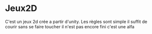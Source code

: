 # Jeux2D
C'est un jeux 2d crée a partir d'unity. 
Les règles sont simple il suffit de courir sans se faire toucher il n'est pas encore fini c'est une alfa 
